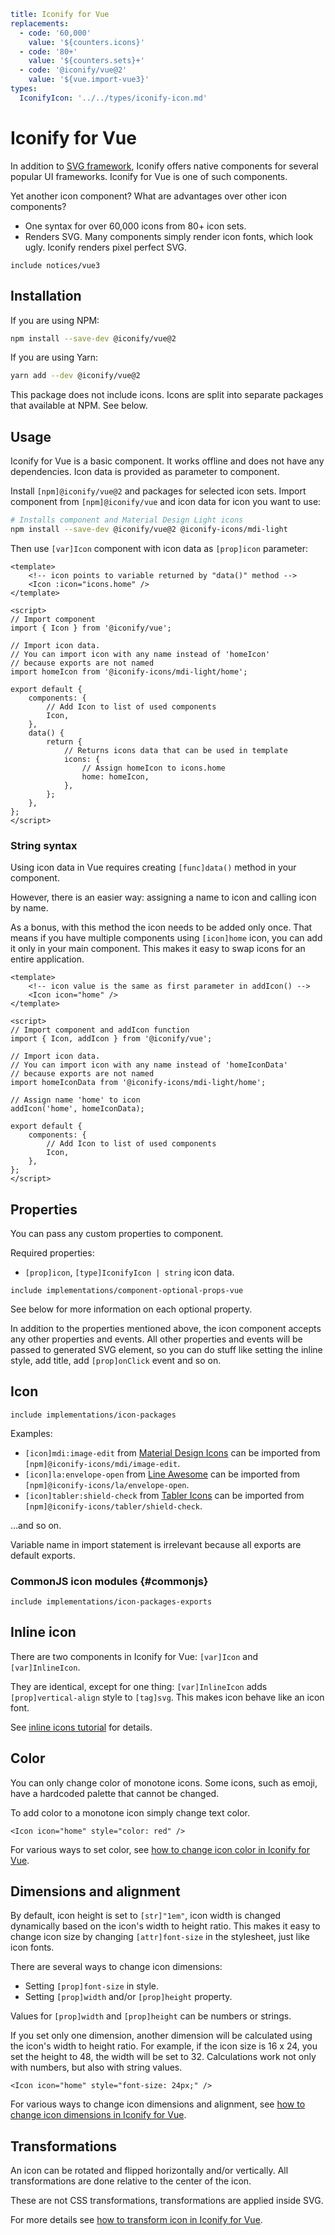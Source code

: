 ```yaml
title: Iconify for Vue
replacements:
  - code: '60,000'
    value: '${counters.icons}'
  - code: '80+'
    value: '${counters.sets}+'
  - code: '@iconify/vue@2'
    value: '${vue.import-vue3}'
types:
  IconifyIcon: '../../types/iconify-icon.md'
```

# Iconify for Vue

In addition to [SVG framework](../svg-framework/index.md), Iconify offers native components for several popular UI frameworks. Iconify for Vue is one of such components.

Yet another icon component? What are advantages over other icon components?

- One syntax for over 60,000 icons from 80+ icon sets.
- Renders SVG. Many components simply render icon fonts, which look ugly. Iconify renders pixel perfect SVG.

`include notices/vue3`

## Installation

If you are using NPM:

```bash
npm install --save-dev @iconify/vue@2
```

If you are using Yarn:

```bash
yarn add --dev @iconify/vue@2
```

This package does not include icons. Icons are split into separate packages that available at NPM. See below.

## Usage

Iconify for Vue is a basic component. It works offline and does not have any dependencies. Icon data is provided as parameter to component.

Install `[npm]@iconify/vue@2` and packages for selected icon sets. Import component from `[npm]@iconify/vue` and icon data for icon you want to use:

```bash
# Installs component and Material Design Light icons
npm install --save-dev @iconify/vue@2 @iconify-icons/mdi-light
```

Then use `[var]Icon` component with icon data as `[prop]icon` parameter:

```vue
<template>
	<!-- icon points to variable returned by "data()" method -->
	<Icon :icon="icons.home" />
</template>

<script>
// Import component
import { Icon } from '@iconify/vue';

// Import icon data.
// You can import icon with any name instead of 'homeIcon'
// because exports are not named
import homeIcon from '@iconify-icons/mdi-light/home';

export default {
	components: {
		// Add Icon to list of used components
		Icon,
	},
	data() {
		return {
			// Returns icons data that can be used in template
			icons: {
				// Assign homeIcon to icons.home
				home: homeIcon,
			},
		};
	},
};
</script>
```

### String syntax

Using icon data in Vue requires creating `[func]data()` method in your component.

However, there is an easier way: assigning a name to icon and calling icon by name.

As a bonus, with this method the icon needs to be added only once. That means if you have multiple components using `[icon]home` icon, you can add it only in your main component. This makes it easy to swap icons for an entire application.

```vue
<template>
	<!-- icon value is the same as first parameter in addIcon() -->
	<Icon icon="home" />
</template>

<script>
// Import component and addIcon function
import { Icon, addIcon } from '@iconify/vue';

// Import icon data.
// You can import icon with any name instead of 'homeIconData'
// because exports are not named
import homeIconData from '@iconify-icons/mdi-light/home';

// Assign name 'home' to icon
addIcon('home', homeIconData);

export default {
	components: {
		// Add Icon to list of used components
		Icon,
	},
};
</script>
```

## Properties

You can pass any custom properties to component.

Required properties:

- `[prop]icon`, `[type]IconifyIcon | string` icon data.

`include implementations/component-optional-props-vue`

See below for more information on each optional property.

In addition to the properties mentioned above, the icon component accepts any other properties and events. All other properties and events will be passed to generated SVG element, so you can do stuff like setting the inline style, add title, add `[prop]onClick` event and so on.

## Icon

`include implementations/icon-packages`

Examples:

- `[icon]mdi:image-edit` from [Material Design Icons](https://iconify.design/icon-sets/mdi/) can be imported from `[npm]@iconify-icons/mdi/image-edit`.
- `[icon]la:envelope-open` from [Line Awesome](https://iconify.design/icon-sets/la/) can be imported from `[npm]@iconify-icons/la/envelope-open`.
- `[icon]tabler:shield-check` from [Tabler Icons](https://iconify.design/icon-sets/tabler/) can be imported from `[npm]@iconify-icons/tabler/shield-check`.

...and so on.

Variable name in import statement is irrelevant because all exports are default exports.

### CommonJS icon modules {#commonjs}

`include implementations/icon-packages-exports`

## Inline icon

There are two components in Iconify for Vue: `[var]Icon` and `[var]InlineIcon`.

They are identical, except for one thing: `[var]InlineIcon` adds `[prop]vertical-align` style to `[tag]svg`. This makes icon behave like an icon font.

See [inline icons tutorial](./inline.md) for details.

## Color

You can only change color of monotone icons. Some icons, such as emoji, have a hardcoded palette that cannot be changed.

To add color to a monotone icon simply change text color.

```vue
<Icon icon="home" style="color: red" />
```

For various ways to set color, see [how to change icon color in Iconify for Vue](./color.md).

## Dimensions and alignment

By default, icon height is set to `[str]"1em"`, icon width is changed dynamically based on the icon's width to height ratio. This makes it easy to change icon size by changing `[attr]font-size` in the stylesheet, just like icon fonts.

There are several ways to change icon dimensions:

- Setting `[prop]font-size` in style.
- Setting `[prop]width` and/or `[prop]height` property.

Values for `[prop]width` and `[prop]height` can be numbers or strings.

If you set only one dimension, another dimension will be calculated using the icon's width to height ratio. For example, if the icon size is 16 x 24, you set the height to 48, the width will be set to 32. Calculations work not only with numbers, but also with string values.

```vue
<Icon icon="home" style="font-size: 24px;" />
```

For various ways to change icon dimensions and alignment, see [how to change icon dimensions in Iconify for Vue](./dimensions.md).

## Transformations

An icon can be rotated and flipped horizontally and/or vertically. All transformations are done relative to the center of the icon.

These are not CSS transformations, transformations are applied inside SVG.

For more details see [how to transform icon in Iconify for Vue](./transform.md).
